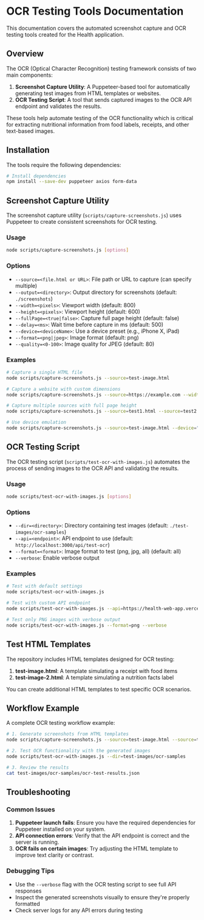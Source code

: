 # OCR Testing Tools Documentation

This documentation covers the automated screenshot capture and OCR testing tools created for the Health application.

## Overview

The OCR (Optical Character Recognition) testing framework consists of two main components:

1. **Screenshot Capture Utility**: A Puppeteer-based tool for automatically generating test images from HTML templates or websites.
2. **OCR Testing Script**: A tool that sends captured images to the OCR API endpoint and validates the results.

These tools help automate testing of the OCR functionality which is critical for extracting nutritional information from food labels, receipts, and other text-based images.

## Installation

The tools require the following dependencies:

```bash
# Install dependencies
npm install --save-dev puppeteer axios form-data
```

## Screenshot Capture Utility

The screenshot capture utility (`scripts/capture-screenshots.js`) uses Puppeteer to create consistent screenshots for OCR testing.

### Usage

```bash
node scripts/capture-screenshots.js [options]
```

### Options

- `--source=<file.html or URL>`: File path or URL to capture (can specify multiple)
- `--output=<directory>`: Output directory for screenshots (default: `./screenshots`)
- `--width=<pixels>`: Viewport width (default: 800)
- `--height=<pixels>`: Viewport height (default: 600)
- `--fullPage=<true|false>`: Capture full page height (default: false)
- `--delay=<ms>`: Wait time before capture in ms (default: 500)
- `--device=<deviceName>`: Use a device preset (e.g., iPhone X, iPad)
- `--format=<png|jpeg>`: Image format (default: png)
- `--quality=<0-100>`: Image quality for JPEG (default: 80)

### Examples

```bash
# Capture a single HTML file
node scripts/capture-screenshots.js --source=test-image.html

# Capture a website with custom dimensions
node scripts/capture-screenshots.js --source=https://example.com --width=1200 --height=800

# Capture multiple sources with full page height
node scripts/capture-screenshots.js --source=test1.html --source=test2.html --output=test-images --fullPage=true

# Use device emulation
node scripts/capture-screenshots.js --source=test-image.html --device="iPhone X"
```

## OCR Testing Script

The OCR testing script (`scripts/test-ocr-with-images.js`) automates the process of sending images to the OCR API and validating the results.

### Usage

```bash
node scripts/test-ocr-with-images.js [options]
```

### Options

- `--dir=<directory>`: Directory containing test images (default: `./test-images/ocr-samples`)
- `--api=<endpoint>`: API endpoint to use (default: `http://localhost:3000/api/test-ocr`)
- `--format=<format>`: Image format to test (png, jpg, all) (default: all)
- `--verbose`: Enable verbose output

### Examples

```bash
# Test with default settings
node scripts/test-ocr-with-images.js

# Test with custom API endpoint
node scripts/test-ocr-with-images.js --api=https://health-web-app.vercel.app/api/test-ocr

# Test only PNG images with verbose output
node scripts/test-ocr-with-images.js --format=png --verbose
```

## Test HTML Templates

The repository includes HTML templates designed for OCR testing:

1. **test-image.html**: A template simulating a receipt with food items
2. **test-image-2.html**: A template simulating a nutrition facts label

You can create additional HTML templates to test specific OCR scenarios.

## Workflow Example

A complete OCR testing workflow example:

```bash
# 1. Generate screenshots from HTML templates
node scripts/capture-screenshots.js --source=test-image.html --source=test-image-2.html --output=test-images/ocr-samples --fullPage=true

# 2. Test OCR functionality with the generated images
node scripts/test-ocr-with-images.js --dir=test-images/ocr-samples

# 3. Review the results
cat test-images/ocr-samples/ocr-test-results.json
```

## Troubleshooting

### Common Issues

1. **Puppeteer launch fails**: Ensure you have the required dependencies for Puppeteer installed on your system.
2. **API connection errors**: Verify that the API endpoint is correct and the server is running.
3. **OCR fails on certain images**: Try adjusting the HTML template to improve text clarity or contrast.

### Debugging Tips

- Use the `--verbose` flag with the OCR testing script to see full API responses
- Inspect the generated screenshots visually to ensure they're properly formatted
- Check server logs for any API errors during testing 